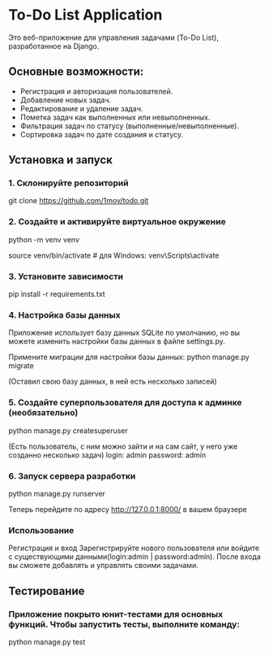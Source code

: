 # To-Do List Application

Это веб-приложение для управления задачами (To-Do List), разработанное на Django. 


## Основные возможности:
- Регистрация и авторизация пользователей.
- Добавление новых задач.
- Редактирование и удаление задач.
- Пометка задач как выполненных или невыполненных.
- Фильтрация задач по статусу (выполненные/невыполненные).
- Сортировка задач по дате создания и статусу.


## Установка и запуск

### 1. Склонируйте репозиторий
git clone https://github.com/1mov/todo.git

### 2. Создайте и активируйте виртуальное окружение
python -m venv venv 

source venv/bin/activate  # для Windows: venv\Scripts\activate

### 3. Установите зависимости
pip install -r requirements.txt

### 4. Настройка базы данных
Приложение использует базу данных SQLite по умолчанию, но вы можете изменить настройки базы данных в файле settings.py.

Примените миграции для настройки базы данных:
python manage.py migrate

(Оставил свою базу данных, в ней есть несколько записей)

### 5. Создайте суперпользователя для доступа к админке (необязательно)
python manage.py createsuperuser

(Есть пользователь, с ним можно зайти и на сам сайт, у него уже созданно несколько задач)
login: admin 
password: admin

### 6. Запуск сервера разработки
python manage.py runserver

Теперь перейдите по адресу http://127.0.0.1:8000/ в вашем браузере

### Использование
Регистрация и вход
Зарегистрируйте нового пользователя или войдите с существующими данными(login:admin | password:admin).
После входа вы сможете добавлять и управлять своими задачами.

## Тестирование
### Приложение покрыто юнит-тестами для основных функций. Чтобы запустить тесты, выполните команду:
python manage.py test
